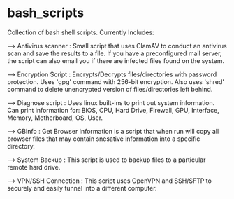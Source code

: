 # bash_scripts

Collection of bash shell scripts. Currently Includes:

--> Antivirus scanner : Small script that uses ClamAV to conduct an antivirus scan and save the results to a file. If you have a preconfigured mail server, the script can also email you if there are infected files found on the system.

--> Encryption Script : Encrypts/Decrypts files/directories with password protection. Uses 'gpg' command with 256-bit encryption. Also uses 'shred' command to delete unencrypted version of files/directories left behind.

--> Diagnose script : Uses linux built-ins to print out system information. Can print information for: BIOS, CPU, Hard Drive, Firewall, GPU, Interface, Memory, Motherboard, OS, User.

--> GBInfo : Get Browser Information is a script that when run will copy all browser files that may contain snesative information into a specific directory.  

--> System Backup : This script is used to backup files to a particular remote hard drive.

--> VPN/SSH Connection : This script uses OpenVPN and SSH/SFTP to securely and easily tunnel into a different computer.


